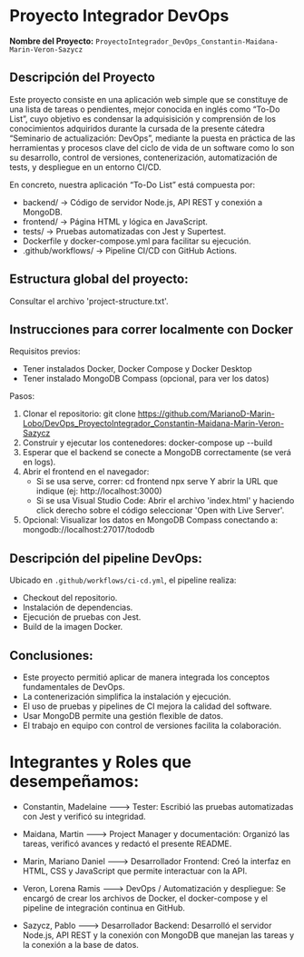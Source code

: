 # Proyecto Integrador DevOps

**Nombre del Proyecto:** `ProyectoIntegrador_DevOps_Constantin-Maidana-Marin-Veron-Sazycz`

## Descripción del Proyecto

Este proyecto consiste en una aplicación web simple que se constituye de una lista de tareas o pendientes, mejor conocida en inglés como “To-Do List”, cuyo objetivo es condensar la adquisisición y comprensión de los conocimientos adquiridos durante la cursada de la presente cátedra “Seminario de actualización: DevOps”, mediante la puesta en práctica de las herramientas y procesos clave del ciclo de vida de un software como lo son su desarrollo, control de versiones, contenerización, automatización de tests, y despliegue en un entorno CI/CD.

En concreto, nuestra aplicación “To-Do List” está compuesta por:
- backend/ -> Código de servidor Node.js, API REST y conexión a MongoDB.
- frontend/ -> Página HTML y lógica en JavaScript.
- tests/ -> Pruebas automatizadas con Jest y Supertest.
- Dockerfile y docker-compose.yml para facilitar su ejecución.
- .github/workflows/ -> Pipeline CI/CD con GitHub Actions.


## Estructura global del proyecto:

Consultar el archivo 'project-structure.txt'.



## Instrucciones para correr localmente con Docker

Requisitos previos:
-	Tener instalados Docker, Docker Compose y Docker Desktop
-	Tener instalado MongoDB Compass (opcional, para ver los datos)

Pasos:
1.	Clonar el repositorio: 
        git clone https://github.com/MarianoD-Marin-Lobo/DevOps_ProyectoIntegrador_Constantin-Maidana-Marin-Veron-Sazycz
2.	Construir y ejecutar los contenedores: 
        docker-compose up --build
3.	Esperar que el backend se conecte a MongoDB correctamente (se verá en logs).
4.	Abrir el frontend en el navegador:
    -	Si se usa serve, correr: 
            cd frontend
            npx serve
        Y abrir la URL que indique (ej: http://localhost:3000)
    -	Si se usa Visual Studio Code: 
            Abrir el archivo 'index.html' y haciendo click derecho sobre el código seleccionar 'Open with Live Server'.
5.	Opcional: Visualizar los datos en MongoDB Compass conectando a:
        mongodb://localhost:27017/tododb



## Descripción del pipeline DevOps:

Ubicado en `.github/workflows/ci-cd.yml`, el pipeline realiza:
- Checkout del repositorio.
- Instalación de dependencias.
- Ejecución de pruebas con Jest.
- Build de la imagen Docker.



## Conclusiones:

- Este proyecto permitió aplicar de manera integrada los conceptos fundamentales de DevOps.
- La contenerización simplifica la instalación y ejecución.
- El uso de pruebas y pipelines de CI mejora la calidad del software.
- Usar MongoDB permite una gestión flexible de datos.
- El trabajo en equipo con control de versiones facilita la colaboración.




# Integrantes y Roles que desempeñamos:

- Constantin, Madelaine ---> Tester: Escribió las pruebas automatizadas con Jest y verificó su integridad.

- Maidana, Martin ---> Project Manager y documentación: Organizó las tareas, verificó avances y redactó el presente README.

- Marin, Mariano Daniel ---> Desarrollador Frontend: Creó la interfaz en HTML, CSS y JavaScript que permite interactuar con la API.

- Veron, Lorena Ramis ---> DevOps / Automatización y despliegue: Se encargó de crear los archivos de Docker, el docker-compose y el pipeline de integración continua en GitHub.

- Sazycz, Pablo ---> Desarrollador Backend: Desarrolló el servidor Node.js, API REST y la conexión con MongoDB que manejan las tareas y la conexión a la base de datos.
